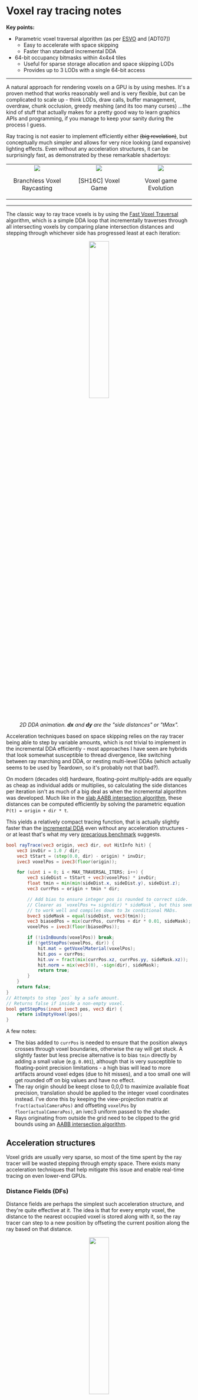 # Voxel ray tracing notes

**Key points:**
- Parametric voxel traversal algorithm (as per [ESVO](#sparse-voxel-octrees-svos) and [ADT07])
  - Easy to accelerate with space skipping
  - Faster than standard incremental DDA
- 64-bit occupancy bitmasks within 4x4x4 tiles
  - Useful for sparse storage allocation and space skipping LODs
  - Provides up to 3 LODs with a single 64-bit access

---

A natural approach for rendering voxels on a GPU is by using meshes. It's a proven method that works reasonably well and is very flexible, but can be complicated to scale up - think LODs, draw calls, buffer management, overdraw, chunk occlusion, greedy meshing (and its too many curses) ...the kind of stuff that actually makes for a pretty good way to learn graphics APIs and programming, if you manage to keep your sanity during the process I guess.

Ray tracing is not easier to implement efficiently either ~~(big revelation)~~, but conceptually much simpler and allows for very nice looking (and expansive) lighting effects. Even without any acceleration structures, it can be surprisingly fast, as demonstrated by these remarkable shadertoys:

<table align="center">
    <tr align="center">
        <td width="33%">
            <a href="https://www.shadertoy.com/view/4dX3zl"> <img src="VoxelNotes/stdemo_branchless_dda.png"></a> <br/>
            <p>Branchless Voxel Raycasting</p>
        </td>
        <td width="33%">
            <a href="https://www.shadertoy.com/view/MtcGDH"> <img src="VoxelNotes/stdemo_sh16c_voxel_game.png"> </a> <br/>
            <p>[SH16C] Voxel Game</p>
        </td>
        <td width="33%">
            <a href="https://www.shadertoy.com/view/wsByWV"> <img src="VoxelNotes/stdemo_voxel_game_evolution.png">  </a> <br/>
            <p>Voxel game Evolution</p>
        </td>
    </tr>
</table>

---

The classic way to ray trace voxels is by using the [Fast Voxel Traversal](https://github.com/cgyurgyik/fast-voxel-traversal-algorithm/blob/master/overview/FastVoxelTraversalOverview.md) algorithm, which is a simple DDA loop that incrementally traverses through all intersecting voxels by comparing plane intersection distances and stepping through whichever side has progressed least at each iteration:

<div align="center">
  <img src="VoxelNotes/dda_anim.gif" width="33%">
  <p><i>2D DDA animation. <b>dx</b> and <b>dy</b> are the "side distances" or "tMax".</i></p>
</div>

Acceleration techniques based on space skipping relies on the ray tracer being able to step by variable amounts, which is not trivial to implement in the incremental DDA efficiently - most approaches I have seen are hybrids that look somewhat susceptible to thread divergence, like switching between ray marching and DDA, or nesting multi-level DDAs (which actually seems to be used by Teardown, so it's probably not that bad?).

On modern (decades old) hardware, floating-point multiply-adds are equally as cheap as individual adds or multiplies, so calculating the side distances per iteration isn't as much of a big deal as when the incremental algorithm was developed. Much like in the [slab AABB intersection algorithm](https://en.wikipedia.org/wiki/Slab_method), these distances can be computed efficiently by solving the parametric equation `P(t) = origin + dir * t`.

This yields a relatively compact tracing function, that is actually slightly faster than the [incremental DDA](https://www.shadertoy.com/view/4dX3zl) even without any acceleration structures - or at least that's what my very [precarious benchmark](./sketches/dda_vs_parametric.glsl) suggests.

```glsl
bool rayTrace(vec3 origin, vec3 dir, out HitInfo hit) {
    vec3 invDir = 1.0 / dir;
    vec3 tStart = (step(0.0, dir) - origin) * invDir;
    ivec3 voxelPos = ivec3(floor(origin));

    for (uint i = 0; i < MAX_TRAVERSAL_ITERS; i++) {
        vec3 sideDist = tStart + vec3(voxelPos) * invDir;
        float tmin = min(min(sideDist.x, sideDist.y), sideDist.z);
        vec3 currPos = origin + tmin * dir;

        // Add bias to ensure integer pos is rounded to correct side. 
        // Clearer as `voxelPos += sign(dir) * sideMask`, but this seems
        // to work well and compiles down to 3x conditional MADs.
        bvec3 sideMask = equal(sideDist, vec3(tmin));
        vec3 biasedPos = mix(currPos, currPos + dir * 0.01, sideMask);
        voxelPos = ivec3(floor(biasedPos));

        if (!isInBounds(voxelPos)) break;
        if (!getStepPos(voxelPos, dir)) {
            hit.mat = getVoxelMaterial(voxelPos);
            hit.pos = currPos;
            hit.uv = fract(mix(currPos.xz, currPos.yy, sideMask.xz));
            hit.norm = mix(vec3(0), -sign(dir), sideMask);
            return true;
        }
    }
    return false;
}
// Attempts to step `pos` by a safe amount.
// Returns false if inside a non-empty voxel.
bool getStepPos(inout ivec3 pos, vec3 dir) {
    return isEmptyVoxel(pos);
}
```

A few notes:
- The bias added to `currPos` is needed to ensure that the position always crosses through voxel boundaries, otherwise the ray will get stuck. A slightly faster but less precise alternative is to bias `tmin` directly by adding a small value (e.g. `0.001`), although that is very susceptible to floating-point precision limitations - a high bias will lead to more artifacts around voxel edges (due to hit misses), and a too small one will get rounded off on big values and have no effect.
- The ray origin should be keept close to 0,0,0 to maximize available float precision, translation should be applied to the integer voxel coordinates instead. I've done this by keeping the view-projection matrix at `fract(actualCameraPos)` and offseting `voxelPos` by `floor(actualCameraPos)`, an ivec3 uniform passed to the shader.
- Rays originating from outside the grid need to be clipped to the grid bounds using an [AABB intersection algorithm](https://en.wikipedia.org/wiki/Slab_method).

## Acceleration structures
Voxel grids are usually very sparse, so most of the time spent by the ray tracer will be wasted stepping through empty space. There exists many acceleration techniques that help mitigate this issue and enable real-time tracing on even lower-end GPUs.

### Distance Fields (DFs)
Distance fields are perhaps the simplest such acceleration structure, and they're quite effective at it. The idea is that for every empty voxel, the distance to the nearest occupied voxel is stored along with it, so the ray tracer can step to a new position by offseting the current position along the ray based on that distance.

<div align="center">
  <img src="VoxelNotes/distfield_demo.png" width="33%">
</div>

DFs based on the Manhattan or Chebyshev metrics can be generated in linear complexity by propagating distances along individual rows over one pass per axis. A similar algorithm for generation of squared Euclidean DFs exists, but [PC94] shows that Manhattan DFs actually provide jump steps that are on average 3.7% longer than Euclidean DFs, leaving few reasons to bother using it.

```glsl
layout(r8ui) uniform uimage3D u_DistField;

uniform int u_Size;
uniform int u_Axis;

void initialize() {
    for (int i = 0; i < u_Size; i++) {
        ivec3 pos = ivec3(i, gl_GlobalInvocationID.xy);

        uint d = isEmptyVoxel(pos) ? 255 : 0;
        imageStore(u_DistField, pos, uvec4(d));
    }
}

#define PROPAGATE(_s) \
    for (int i = 1; i < u_Size; i++) {                                          \
        ivec3 pos = ivec3(i, gl_GlobalInvocationID.xy)._s;                      \
                                                                                \
        uint d = imageLoad(u_DistField, pos).r;                                 \
        d = min(d, imageLoad(u_DistField, pos - ivec3(1, 0, 0)._s).r + 1);      \
        imageStore(u_DistField, pos, uvec4(d));                                 \
    }                                                                           \
    for (int i = u_Size - 2; i >= 0; i--) {                                     \
        ivec3 pos = ivec3(i, gl_GlobalInvocationID.xy)._s;                      \
                                                                                \
        uint d = imageLoad(u_DistField, pos).r;                                 \
        d = min(d, imageLoad(u_DistField, pos + ivec3(1, 0, 0)._s).r + 1);      \
        imageStore(u_DistField, pos, uvec4(d));                                 \
    }                                                                           


layout(local_size_x = 8, local_size_y = 8, local_size_z = 1) in;
void main() {
    switch (u_Axis) {
        case 0: { initialize(); PROPAGATE(xyz); break; }
        case 1: {               PROPAGATE(yxz); break; }
        case 2: {               PROPAGATE(zyx); break; }
    }
}
```

Steps from non-Euclidean distances can be computed as follow:

```glsl
bool getStepPos(inout ivec3 pos, vec3 dir) {
    vec3 distScale = dir / (abs(dir.x) + abs(dir.y) + abs(dir.z));    // Manhattan
    vec3 distScale = dir / (max(dir.x, max(dir.y, dir.z));            // Chebyshev (untested)

    uint distToNearest = texelFetch(u_DistField, pos, 0).r;
    if (distToNearest > 0) {
        pos += ceil(distToNearest * distScale - step(0.0, dir));
        return true;
    }
    return false;
}
```

---

Ultimately, DFs are not quite well suitable for dynamic voxel scenes because mutations require recomputation of the entire DF or use of an iterative worklist algorithm for propagation between voxels/bricks up to a set distance limit. (Although they could also be isolated within individual bricks/sectors at the cost of decreased effectiveness.)

---

**Papers:**
- [RDT00]: [Fast ray-tracing of rectilinear volume data using distance transforms](https://www.researchgate.net/publication/3410902_Fast_ray-tracing_of_rectilinear_volume_data_using_distance_transforms)
- [ADT07]: [Accelerated regular grid traversals using extended anisotropic chessboard
distance fields on a parallel stream processor](https://www.sciencedirect.com/science/article/abs/pii/S0743731507001177)
- [PC94]: [Proximity clouds — an acceleration technique for 3D grid traversal](https://link.springer.com/article/10.1007/BF01900697)

[RDT00] and [ADT07] propose and interesting extension of DFs that helps mitigate the convergence issue around rays that are nearly parallel to voxels by building multiple DFs, each considering only voxels ahead of a specific direction octant. They are not very practical due to memory requirements.

**Parabolic Euclidean Distance Transform:**
- https://prideout.net/blog/distance_fields/
- https://acko.net/blog/subpixel-distance-transform/
- https://github.com/seung-lab/euclidean-distance-transform-3d

### Occupancy Maps (OCMs)
These are simply bitmaps where each bit tells the presence of a voxel. Creating mipmaps of OCMs makes for a structure that is identical to octrees, but without all the indirection and sparseness.

They're cheap and trivial to generate, and still make for a very effective acceleration structure (but not quite as DFs). Here's a simple implementation in terms of `getStepPos()`:

```glsl
bool getStepPos(inout ivec3 pos, vec3 dir) {
    // Find highest empty LOD (mip level), k
    int k = 1;
    while (k < maxLevel && getOccupancy(pos >> k, k) == 0) {
        k++;
    }
    k--;
    if (k == 0) return false;

    // Align pos to border of LOD (round up or down depending on dir)
    int m = (1 << k) - 1;
    pos.x = dir.x < 0 ? (pos.x & ~m) : (pos.x | m);
    pos.y = dir.y < 0 ? (pos.y & ~m) : (pos.y | m);
    pos.z = dir.z < 0 ? (pos.z & ~m) : (pos.z | m);

    return true;
}
uint getOccupancy(ivec3 pos, int k) {
    // u_OccupancyStorage is a usampler3D of layout(r8ui), containing 2x2x2 voxels per byte.
    // Odd mips are redundant and can be evaluated by `cell != 0`, but requires multiple
    // textures or a custom buffer for actual memory savings.
    uint cell = texelFetch(u_OccupancyStorage, pos >> 1, k).r;
    uint idx = (pos.x & 1) | (pos.y & 1) << 1 | (pos.z & 1) << 2;
    return (cell >> idx) & 1;
}
```

An obvious inefficiency with this code is that it needs to search for the highest non-occupied mip from scratch on every iteration. The [ESVO](#sparse-voxel-octrees-svos) paper shows an implementation that uses a stack to enter and leave octree nodes, but a similar optimization can be done more easily here by inlining getStepPos() and preserving the mip-level `k` between iterations, so the search can continue at the level found in the previous iteration. This also has the nice bonus that voxel materials only need to be queried at the end of traversal, saving precious memory bandwidth.

```glsl
    int k = 3; // arbitrary initial level
    for (int i = 0; i < MAX_TRAVERSAL_ITERS; i++) {
        // ...

        if (!isInBounds(voxelPos)) break;

        if (getOccupancy(voxelPos >> k, k) != 0) {
            while (--k >= 0 && getOccupancy(voxelPos >> k, k) != 0) ;
            if (k < 0) { /* ... found occupied voxel, end traversal */ return true; }
        } else {
            while (++k < maxLevel && getOccupancy(voxelPos >> k, k) == 0) ;
            k--;
        }
    }
```

(These guarded loops are probably not very GPU friendly and look like they might suffer from divergence. A possibly better impl would use a single loop and a "step-up/down" flag.)

---

So far, I was not very satisfied with OCMs because they lead to many extra hops through cell boundaries. Like with anisotropic DFs, this issue can be reduced somewhat with a more sophisticated occupancy sampling function that takes the ray direction into account:

<div align="center">
  <img src="VoxelNotes/traversal_2d_iso.png" width="33%">
  <img src="VoxelNotes/traversal_2d_ani.png" width="33%">
  <p><i>2D occupancy map traversal demo. Isotropic traversal on the left, greedy anisotropic correction on the right.</i></p>
</div>

Similarly to greedy meshing, this can be implemented by expanding the cell size along the ray octant as much as possible based on neighboring occupancy state. Limiting the expansion size to 1 allows the use of a small lookup table instead of loops, at the fixed cost of 7 extra occupancy fetches to build the index.

I didn't spend too much time tuning the code because the actual performance gains weren't that promising, although the global number of iterations decreases significantly by around 1/2 and 1/3 on average - which to be fair is not that surprising given that most cells are grown to twice their original size. Taking 7 extra memory fetches per iteration is clearly not quite worth it, or at least not for primary rays that are very coherent.

I'll describe a better implementation of OCMs using 64-bit masks in the [brickmap section](#anisotropic-lods).

```glsl
    // 0 1   8 16   x+
    // 2 4  32 64   y+
    //        z+
    uint mask = 0;
    for (int j = 0; j < 7; j++) {
        ivec3 cornerPos = (ivec3(j + 1) >> ivec3(0, 1, 2)) & 1;
        mask |= getOccupancy((pos >> k) + cornerPos * sign(rayDir), k) << j;
    }

    // See GenAnisoExpansionTable.js
    const uint[] expansionTable = {
        0x45654567, 0x01210123, 0x41614163, 0x01210123, 0x45254523, 0x01210123, 0x41214123, 0x01210123,
        0x45654563, 0x01210123, 0x41614163, 0x01210123, 0x45254523, 0x01210123, 0x41214123, 0x01210123
    };
    uint tableIdx = mask * 4;
    uint expandMask = expansionTable[tableIdx >> 5] >> (tableIdx & 31);
    ivec3 stepSize = (ivec3(expandMask) >> ivec3(0, 1, 2) & 1) << k;  // mask.xyz ? (2^k) : 0
    pos += stepSize * sign(rayDir);
```

<div align="center">
  <img src="VoxelNotes/ocm_traversal_iso.png" width="45%">
  <img src="VoxelNotes/ocm_traversal_ani.png" width="45%">
  <p><i>3D occupancy map traversal heatmap (grayscale between 0..64+ iterations). Isotropic traversal on the left, greedy anisotropic correction on the right.</i></p>
</div>

## Brickmaps / Chunking
Chunking is a simple and fast way to store voxels by dividing the world into fixed-size chunks, allowing memory to be allocated only to non-empty chunks. It can be thought as a compromise between flat grids and octrees.

Minecraft uses "2D" chunks that represents vertical columns of 16³ sections, which might be more efficient when using a top-level hashmap on short worlds.

### My attempt: 2-level brickmap with tiled occupancy masks
I settled for a 2-level brickmap of 8³ bricks within 4³ sectors. (8³ feels a bit too small so might change it to 16³ at some point, or maybe add another LOD level.)

For GPU storage, I use a single buffer and a [free list](https://en.wikipedia.org/wiki/Free_list) to allocate brick slots. Each sector contains a _64-bit allocation mask_ and a single _base brick slot_ within the storage buffer, allowing individual brick slots to be computed implicitly (without pointers) by counting preceding allocations using a popcount instruction: `baseSlot + bitCount(allocMask >> ((1ull << brickIdx) - 1))`.

The sector allocation masks can also be used to compute 3 occupancy LODs without any extra memory fetches, which alone can speedup the traversal to surprisingly useable levels. Nevertheless, for the sake of traversal efficiency I added another OCM at the voxel-level that is generated by a compute shader after brick data is uploaded. This OCM is also tiled to 64-bit masks of 4³ voxels, so the sector LOD function can be reused for both.

```glsl
// 64-bit mask split into two uints as uvec2(0..31, 32..63)
int getIsotropicLod(uvec2 mask, uint idx) {
    if ((mask.x | mask.y) == 0) {
        return 4;
    }
    uint currMask = idx < 32 ? mask.x : mask.y;

    if ((currMask >> (idx & 0xAu) & 0x00330033u) == 0) {
        return 2;
    }
    if ((currMask >> (idx & 31u) & 1u) == 0) {
        return 1;
    }
    return 0;
}
```

### Anisotropic LODs
TODO

Greedy expansion within 4³ bitmasks seems to have varying effectiveness across scenes, and are overall much less effective than my older OCM implementation (although having bitmasks only at voxel and brick levels might be one of the limitations).  
The LOD expansion algorithm can be implemented using only 3 comparisons per axis, but it still turns out to be slower than just doing plain isotropic LODs. 

---

- https://github.com/stijnherfst/BrickMap

### Sparse Voxel Octrees (SVOs)
Oh yeah, SVOs... I can't say much about them because I have only skimmed through the ESVO paper, which is actually quite readable and has some neat ideas, but overall gives me the impression that octrees are somewhat complicated and still not flexible enough - at least not for what I care anyway.

---

- [Efficient Sparse Voxel Octrees - Analysis, Extensions, and Implementation](https://research.nvidia.com/publication/2010-02_efficient-sparse-voxel-octrees-analysis-extensions-and-implementation)
- [Advanced Octrees 2: node representations](https://geidav.wordpress.com/2014/08/18/advanced-octrees-2-node-representations/)
- https://github.com/DavidWilliams81/cubiquity
  - SVO-DAG impl: https://github.com/DavidWilliams81/cubiquity/blob/master/src/application/commands/view/glsl/pathtracing.frag#L333

## Extra: Ray-Aligned Occupancy Maps
[ROMA23] presents a very interesting approach for approximate ray tracing in close to O(1) complexity by exploiting [bit-scan instructions](https://en.wikipedia.org/wiki/Find_first_set). The idea is to create several occupancy maps that are each rotated by a random direction, so ray tracing can choose the one that is most aligned to the ray direction and then use the bit-scan instructions to compute step sizes.

Since grid rotations are lossy, ROMAs can only approximate intersections and are only suitable for diffuse light rays when used in conjunction to temporal accumulation. (Though it may be possible to use a conservative rotation algorithm that over-fills to avoid over-steps for primary rays.)

- [ROMA23]: [Ray-aligned Occupancy Map Array for Fast Approximate Ray Tracing](https://zheng95z.github.io/publications/roma23)

## Extra: Parallax Ray Marching
Parallax Ray Marching avoids most of the acceleration problem by first rasterizing opaque bounding-boxes at a coarser voxel resolution, so a initial ray origin can be set to the world-space position given to the fragment shader.

The ESVO paper proposes a similar approach to PRM called "Beam Optimization", to first render the scene at some fraction of the native resolution over coarser LODs to generate depth values for origin estimation.

Of course, these methods only work for the primary camera ray, so renderers need to use other approaches for lighting effects.

- [Drawing MILLIONS of voxels on an integrated GPU with parallax ray marching [Voxel Devlog #4]](https://youtu.be/h81I8hR56vQ&t=243)
- [Teardown Frame Teardown](https://acko.net/blog/teardown-frame-teardown)

## Extra: Greedy Binary Meshing, Global Lattice (N+N+N planes)
Greedy meshing is typically restricted to voxels and lighting of the same type, but a more compact mesh can be generated by considering only binary occupancy states. The actual voxel types can be sampled in the fragment shader from a 3D texture or buffer. Texture UVs and normals can be easily derived from the interpolated world space position (using fract() and screen-space derivatives), so vertices only need to store position and possibly lighting information.

This idea can be further extended into the "global lattice" method, where no voxel mesh needs to be generated at all and instead N*3 static planes can be drawn directly. One problem with this method is the significant overdraw caused by drawing thousands of overlapping planes, which could perform worse than plain DDA ray tracing.

- [Greedy Meshing Voxels Fast - Optimism in Design Handmade Seattle 2022](https://www.youtube.com/watch?v=4xs66m1Of4A)
- https://www.reddit.com/r/VoxelGameDev/comments/nip02b/comment/gz3urmf
- https://www.youtube.com/watch?v=40JzyaOYJeY - Voxel Meshing Optimizations

## Extra: Octree Splatting
Another way to render voxel octrees is by recursively projecting and filling octree nodes to screen coordinates.

- https://github.com/dairin0d/OctreeSplatting/blob/main/Notes/Overview.md
